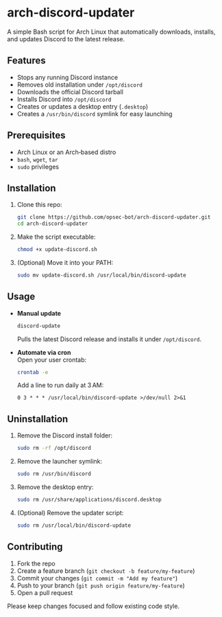 # arch-discord-updater

A simple Bash script for Arch Linux that automatically downloads, installs, and updates Discord to the latest release.

## Features

- Stops any running Discord instance  
- Removes old installation under `/opt/discord`  
- Downloads the official Discord tarball  
- Installs Discord into `/opt/discord`  
- Creates or updates a desktop entry (`.desktop`)  
- Creates a `/usr/bin/discord` symlink for easy launching  

## Prerequisites

- Arch Linux or an Arch‑based distro  
- `bash`, `wget`, `tar`  
- `sudo` privileges  

## Installation

1. Clone this repo:  
   ```bash
   git clone https://github.com/opsec-bot/arch-discord-updater.git
   cd arch-discord-updater
   ```

2. Make the script executable:  
   ```bash
   chmod +x update-discord.sh
   ```

3. (Optional) Move it into your PATH:  
   ```bash
   sudo mv update-discord.sh /usr/local/bin/discord-update
   ```

## Usage

- **Manual update**  
  ```bash
  discord-update
  ```
  Pulls the latest Discord release and installs it under `/opt/discord`.

- **Automate via cron**  
  Open your user crontab:  
  ```bash
  crontab -e
   ```
  Add a line to run daily at 3 AM:  
  ```
  0 3 * * * /usr/local/bin/discord-update >/dev/null 2>&1
  ```

## Uninstallation

1. Remove the Discord install folder:  
   ```bash
   sudo rm -rf /opt/discord
   ```

2. Remove the launcher symlink:  
   ```bash
   sudo rm /usr/bin/discord
   ```

3. Remove the desktop entry:  
   ```bash
   sudo rm /usr/share/applications/discord.desktop
   ```

4. (Optional) Remove the updater script:  
   ```bash
   sudo rm /usr/local/bin/discord-update
   ```

## Contributing

1. Fork the repo  
2. Create a feature branch (`git checkout -b feature/my-feature`)  
3. Commit your changes (`git commit -m "Add my feature"`)  
4. Push to your branch (`git push origin feature/my-feature`)  
5. Open a pull request

Please keep changes focused and follow existing code style.
